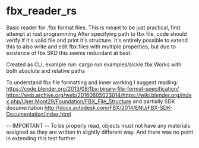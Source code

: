 # fbx_reader_rs

Basic reader for .fbx format files. This is meant to be just practical, first attempt at rust programming
After specifying path to fbx file, code should verify if it's valid file and print it's structure.
It's entirely possible to extend this to also write and edit fbx files with multiple properties, but due to existence of fbx SKD  this seems redundant at best.

Created as CLI, example run:
cargo run examples/sickle.fbx
Works with both absolute and relative paths

To understand fbx file formatting and inner working I suggest reading:
https://code.blender.org/2013/08/fbx-binary-file-format-specification/
https://web.archive.org/web/20160605023014/https://wiki.blender.org/index.php/User:Mont29/Foundation/FBX_File_Structure
and partially SDK documentation
http://docs.autodesk.com/FBX/2014/ENU/FBX-SDK-Documentation/index.html

-- IMPORTANT --
To be properly read, objects must not have any materials assigned as they are written in slightly different way. And there was no point in extending this test further
